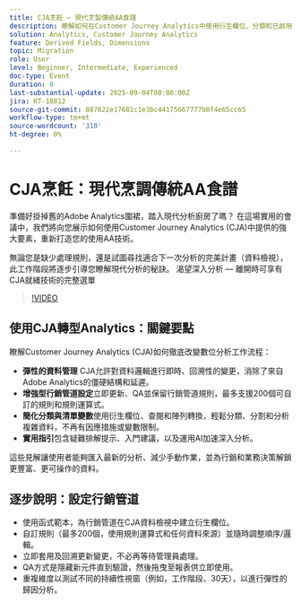 ```yaml
---
title: CJA烹飪 — 現代烹製傳統AA食譜
description: 瞭解如何在Customer Journey Analytics中使用衍生欄位、分類和已啟用清單的維度，以解鎖彈性、可回溯的深入分析。
solution: Analytics, Customer Journey Analytics
feature: Derived Fields, Dimensions
topic: Migration
role: User
level: Beginner, Intermediate, Experienced
doc-type: Event
duration: 0
last-substantial-update: 2025-09-04T00:00:00Z
jira: KT-18812
source-git-commit: 887622e17681c1e3bc44175667777b0f4e65cc65
workflow-type: tm+mt
source-wordcount: '310'
ht-degree: 0%

---
```



# CJA烹飪：現代烹調傳統AA食譜

準備好掛掉舊的Adobe Analytics圍裙，踏入現代分析廚房了嗎？ 在這場實用的會議中，我們將向您展示如何使用Customer Journey Analytics (CJA)中提供的強大要素，重新打造您的使用AA技術。

無論您是缺少處理規則，還是試圖尋找適合下一次分析的完美計畫（資料檢視），此工作階段將逐步引導您瞭解現代分析的秘訣。
渴望深入分析 — 離開時可享有CJA就緒技術的完整選單

>[!VIDEO](https://video.tv.adobe.com/v/3471110/?learn=on&enablevpops)

## 使用CJA轉型Analytics：關鍵要點

瞭解Customer Journey Analytics (CJA)如何徹底改變數位分析工作流程：

* **彈性的資料管理** CJA允許對資料邏輯進行即時、回溯性的變更，消除了來自Adobe Analytics的僵硬結構和延遲。
* **增強型行銷管道設定**&#x200B;立即更新、QA並保留行銷管道規則，最多支援200個可自訂的規則和規則運算式。
* **簡化分類與清單變數**&#x200B;使用衍生欄位、查閱和陣列轉換，輕鬆分類、分割和分析複雜資料，不再有因應措施或變數限制。
* **實用指引**&#x200B;包含疑難排解提示、入門建議，以及運用AI加速深入分析。

這些見解讓使用者能夠匯入最新的分析、減少手動作業，並為行銷和業務決策解鎖更豐富、更可操作的資料。

## 逐步說明：設定行銷管道

* 使用函式範本，為行銷管道在CJA資料檢視中建立衍生欄位。
* 自訂規則（最多200個，使用規則運算式和任何資料來源）並隨時調整順序/邏輯。
* 立即套用及回溯更新變更，不必再等待管理員處理。
* QA方式是隱藏新元件直到驗證，然後拖曳至報表供立即使用。
* 重複維度以測試不同的持續性視窗（例如，工作階段、30天），以進行彈性的歸因分析。

